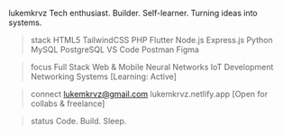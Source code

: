 lukemkrvz
Tech enthusiast. Builder. Self-learner.
Turning ideas into systems.

> stack
HTML5  TailwindCSS  PHP  Flutter  Node.js  Express.js  Python
MySQL  PostgreSQL  VS Code  Postman  Figma

> focus
Full Stack Web & Mobile
Neural Networks
IoT Development
Networking Systems
[Learning: Active]

> connect
lukemkrvz@gmail.com
lukemkrvz.netlify.app
[Open for collabs & freelance]

> status
Code. Build. Sleep.
